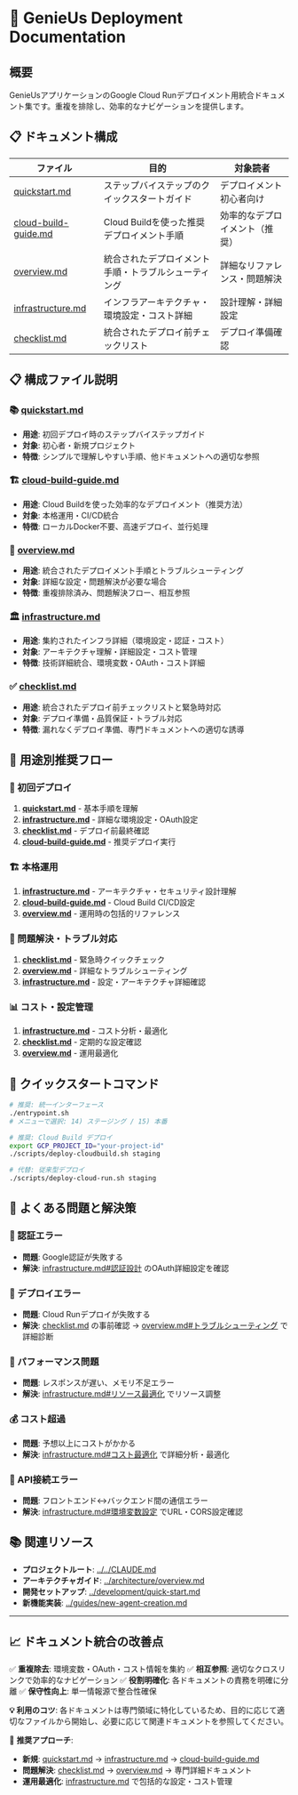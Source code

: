 # 🚀 GenieUs Deployment Documentation

## 概要

GenieUsアプリケーションのGoogle Cloud Runデプロイメント用統合ドキュメント集です。重複を排除し、効率的なナビゲーションを提供します。

## 📋 ドキュメント構成

| ファイル | 目的 | 対象読者 |
|---------|-----|-----------|
| [quickstart.md](quickstart.md) | ステップバイステップのクイックスタートガイド | デプロイメント初心者向け |
| [cloud-build-guide.md](cloud-build-guide.md) | Cloud Buildを使った推奨デプロイメント手順 | 効率的なデプロイメント（推奨） |
| [overview.md](overview.md) | 統合されたデプロイメント手順・トラブルシューティング | 詳細なリファレンス・問題解決 |
| [infrastructure.md](infrastructure.md) | インフラアーキテクチャ・環境設定・コスト詳細 | 設計理解・詳細設定 |
| [checklist.md](checklist.md) | 統合されたデプロイ前チェックリスト | デプロイ準備確認 |

## 📋 構成ファイル説明

### 📚 [quickstart.md](quickstart.md)
- **用途**: 初回デプロイ時のステップバイステップガイド
- **対象**: 初心者・新規プロジェクト
- **特徴**: シンプルで理解しやすい手順、他ドキュメントへの適切な参照

### 🏗️ [cloud-build-guide.md](cloud-build-guide.md)  
- **用途**: Cloud Buildを使った効率的なデプロイメント（推奨方法）
- **対象**: 本格運用・CI/CD統合
- **特徴**: ローカルDocker不要、高速デプロイ、並行処理

### 🔧 [overview.md](overview.md)
- **用途**: 統合されたデプロイメント手順とトラブルシューティング
- **対象**: 詳細な設定・問題解決が必要な場合
- **特徴**: 重複排除済み、問題解決フロー、相互参照

### 🏛️ [infrastructure.md](infrastructure.md)
- **用途**: 集約されたインフラ詳細（環境設定・認証・コスト）
- **対象**: アーキテクチャ理解・詳細設定・コスト管理
- **特徴**: 技術詳細統合、環境変数・OAuth・コスト詳細

### ✅ [checklist.md](checklist.md)
- **用途**: 統合されたデプロイ前チェックリストと緊急時対応
- **対象**: デプロイ準備・品質保証・トラブル対応
- **特徴**: 漏れなくデプロイ準備、専門ドキュメントへの適切な誘導

## 🎯 用途別推奨フロー

### 🚀 初回デプロイ
1. **[quickstart.md](quickstart.md)** - 基本手順を理解
2. **[infrastructure.md](infrastructure.md)** - 詳細な環境設定・OAuth設定
3. **[checklist.md](checklist.md)** - デプロイ前最終確認
4. **[cloud-build-guide.md](cloud-build-guide.md)** - 推奨デプロイ実行

### 🏗️ 本格運用
1. **[infrastructure.md](infrastructure.md)** - アーキテクチャ・セキュリティ設計理解
2. **[cloud-build-guide.md](cloud-build-guide.md)** - Cloud Build CI/CD設定
3. **[overview.md](overview.md)** - 運用時の包括的リファレンス

### 🔧 問題解決・トラブル対応
1. **[checklist.md](checklist.md)** - 緊急時クイックチェック
2. **[overview.md](overview.md)** - 詳細なトラブルシューティング
3. **[infrastructure.md](infrastructure.md)** - 設定・アーキテクチャ詳細確認

### 📊 コスト・設定管理
1. **[infrastructure.md](infrastructure.md)** - コスト分析・最適化
2. **[checklist.md](checklist.md)** - 定期的な設定確認
3. **[overview.md](overview.md)** - 運用最適化

## 🚀 クイックスタートコマンド

```bash
# 推奨: 統一インターフェース
./entrypoint.sh
# メニューで選択: 14) ステージング / 15) 本番

# 推奨: Cloud Build デプロイ
export GCP_PROJECT_ID="your-project-id"
./scripts/deploy-cloudbuild.sh staging

# 代替: 従来型デプロイ
./scripts/deploy-cloud-run.sh staging
```

## 🚨 よくある問題と解決策

### 🔐 認証エラー
- **問題**: Google認証が失敗する
- **解決**: [infrastructure.md#認証設計](infrastructure.md#認証設計) のOAuth詳細設定を確認

### 🔧 デプロイエラー
- **問題**: Cloud Runデプロイが失敗する  
- **解決**: [checklist.md](checklist.md) の事前確認 → [overview.md#トラブルシューティング](overview.md#トラブルシューティング) で詳細診断

### 🐌 パフォーマンス問題
- **問題**: レスポンスが遅い、メモリ不足エラー
- **解決**: [infrastructure.md#リソース最適化](infrastructure.md#リソース最適化) でリソース調整

### 💰 コスト超過
- **問題**: 予想以上にコストがかかる
- **解決**: [infrastructure.md#コスト最適化](infrastructure.md#コスト最適化) で詳細分析・最適化

### 🔗 API接続エラー
- **問題**: フロントエンド↔バックエンド間の通信エラー
- **解決**: [infrastructure.md#環境変数設定](infrastructure.md#環境変数設定) でURL・CORS設定確認

## 📚 関連リソース

- **プロジェクトルート**: [../../CLAUDE.md](../../CLAUDE.md)
- **アーキテクチャガイド**: [../architecture/overview.md](../architecture/overview.md)
- **開発セットアップ**: [../development/quick-start.md](../development/quick-start.md)
- **新機能実装**: [../guides/new-agent-creation.md](../guides/new-agent-creation.md)

---

## 📈 ドキュメント統合の改善点

✅ **重複除去**: 環境変数・OAuth・コスト情報を集約
✅ **相互参照**: 適切なクロスリンクで効率的なナビゲーション
✅ **役割明確化**: 各ドキュメントの責務を明確に分離
✅ **保守性向上**: 単一情報源で整合性確保

**💡 利用のコツ**: 各ドキュメントは専門領域に特化しているため、目的に応じて適切なファイルから開始し、必要に応じて関連ドキュメントを参照してください。

🌟 **推奨アプローチ**: 
- **新規**: [quickstart.md](quickstart.md) → [infrastructure.md](infrastructure.md) → [cloud-build-guide.md](cloud-build-guide.md)
- **問題解決**: [checklist.md](checklist.md) → [overview.md](overview.md) → 専門詳細ドキュメント
- **運用最適化**: [infrastructure.md](infrastructure.md) で包括的な設定・コスト管理
